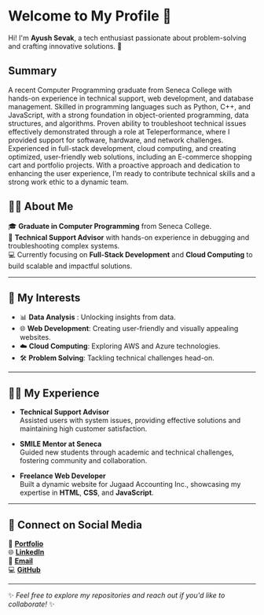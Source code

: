 # Welcome to My Profile 👋

Hi! I'm **Ayush Sevak**, a tech enthusiast passionate about problem-solving and crafting innovative solutions. 🚀  

##  Summary

<p> A recent Computer Programming graduate from Seneca College with hands-on experience in technical support, web development, and database management. Skilled in programming languages such as Python, C++, and JavaScript, with a strong foundation in object-oriented programming, data structures, and algorithms. Proven ability to troubleshoot technical issues effectively demonstrated through a role at Teleperformance, where I provided support for software, hardware, and network challenges. Experienced in full-stack development, cloud computing, and creating optimized, user-friendly web solutions, including an E-commerce shopping cart and portfolio projects. With a proactive approach and dedication to enhancing the user experience, I’m ready to contribute technical skills and a strong work ethic to a dynamic team. </p>

## 👨‍💻 About Me  

🎓 **Graduate in Computer Programming** from Seneca College.  
💼 **Technical Support Advisor** with hands-on experience in debugging and troubleshooting complex systems.  
💻 Currently focusing on **Full-Stack Development** and **Cloud Computing** to build scalable and impactful solutions.  

---

## 🌟 My Interests  

- 📊 **Data Analysis**  : Unlocking insights from data.  
- 🌐 **Web Development**: Creating user-friendly and visually appealing websites.  
- ☁️ **Cloud Computing**: Exploring AWS and Azure technologies.  
- 🛠️ **Problem Solving**: Tackling technical challenges head-on.  

---

## 🧑‍💼 My Experience  

- **Technical Support Advisor**  
  Assisted users with system issues, providing effective solutions and maintaining high customer satisfaction.  
 
- **SMILE Mentor at Seneca**  
  Guided new students through academic and technical challenges, fostering community and collaboration.  

- **Freelance Web Developer**  
  Built a dynamic website for Jugaad Accounting Inc., showcasing my expertise in **HTML**, **CSS**, and **JavaScript**.  

---

## 🤝 Connect on Social Media  

📜 [**Portfolio**](#)  
🌐 [**LinkedIn**](https://www.linkedin.com/in/ayush-sevak-a913b4253)  
📧 [**Email**](mailto:ayushsevak@gmail.com)  
💻 [**GitHub**](https://github.com/asevak)  

---

✨ *Feel free to explore my repositories and reach out if you'd like to collaborate!* ✨
